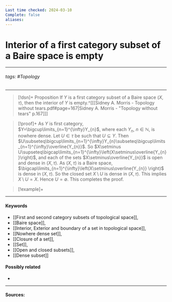 ```yaml
---
Last time checked: 2024-03-10
Complete: false
aliases:
---
```

# Interior of a first category subset of a Baire space is empty
***
###### tags: #Topology 
***
>[!dsn]+ Proposition
>If $Y$ is a first category subset of a Baire space $(X,\tau)$, then the interior of $Y$ is empty.^[[[Sidney A. Morris - Topology without tears.pdf#page=167|Sidney A. Morris - "Topology without tears" p.167]]]

>[!proof]+
>As $Y$ is first category, $Y=\bigcup\limits_{n=1}^{\infty}Y_{n}$, where each $Y_{n}$, $n\in\mathbb{N}$, is nowhere dense.
>Let $U\in\tau$ be such that $U\subseteq Y$. Then $U\subseteq\bigcup\limits_{n=1}^{\infty}Y_{n}\subseteq\bigcup\limits_{n=1}^{\infty}\overline{Y_{n}}$.
>So $X\setminus U\supseteq\bigcap\limits_{n=1}^{\infty}\left(X\setminus\overline{Y_{n}}\right)$, and each of the sets $X\setminus\overline{Y_{n}}$ is open and dense in $(X,\tau)$. As $(X,\tau)$ is a Baire space, $\bigcap\limits_{n=1}^{\infty}\left(X\setminus\overline{Y_{n}} \right)$ is dense in $(X,\tau)$. So the closed set $X\setminus U$ is dense in $(X,\tau)$. This implies $X\setminus U=X$. Hence $U=\emptyset$. This completes the proof.

>[!example]+ 
>
***
#### Keywords
- [[First and second category subsets of topological space]],
- [[Baire space]],
- [[Interior, Exterior and boundary of a set in topological space]],
- [[Nowhere dense set]],
- [[Closure of a set]],
- [[Set]],
- [[Open and closed subsets]],
- [[Dense subset]]
#### Possibly related
- 
***
#### Sources: